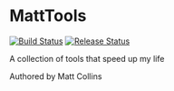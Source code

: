 # MattTools

[![Build Status](https://mattnodeit.visualstudio.com/_apis/public/build/definitions/f8696591-2871-44c4-97e3-8c0b2198abc6/3/badge)](https://mattnodeit.visualstudio.com/_apis/public/build/definitions/f8696591-2871-44c4-97e3-8c0b2198abc6/3/badge) [![Release Status](https://rmprodweu1.vsrm.visualstudio.com/A8d8a579a-97aa-4bee-afaa-4cd9305f3466/_apis/public/Release/badge/f8696591-2871-44c4-97e3-8c0b2198abc6/2/2)](https://rmprodweu1.vsrm.visualstudio.com/A8d8a579a-97aa-4bee-afaa-4cd9305f3466/_apis/public/Release/badge/f8696591-2871-44c4-97e3-8c0b2198abc6/2/2)

A collection of tools that speed up my life

Authored by Matt Collins

